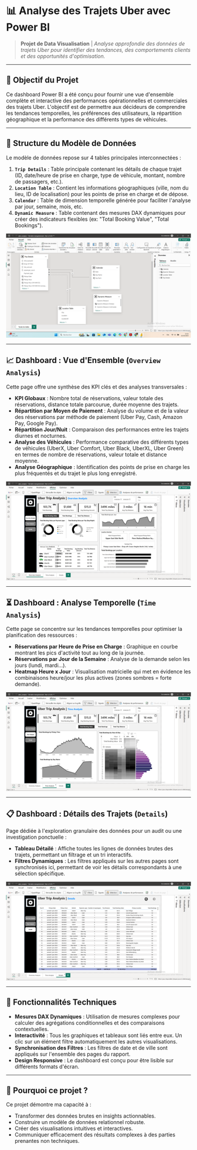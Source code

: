 # 📊 Analyse des Trajets Uber avec Power BI

> **Projet de Data Visualisation** | *Analyse approfondie des données de trajets Uber pour identifier des tendances, des comportements clients et des opportunités d'optimisation.*

---

## 🎯 Objectif du Projet

Ce dashboard Power BI a été conçu pour fournir une vue d'ensemble complète et interactive des performances opérationnelles et commerciales des trajets Uber. L'objectif est de permettre aux décideurs de comprendre les tendances temporelles, les préférences des utilisateurs, la répartition géographique et la performance des différents types de véhicules.

---

## 🧩 Structure du Modèle de Données

Le modèle de données repose sur 4 tables principales interconnectées :

1.  **`Trip Details`** : Table principale contenant les détails de chaque trajet (ID, date/heure de prise en charge, type de véhicule, montant, nombre de passagers, etc.).
2.  **`Location Table`** : Contient les informations géographiques (ville, nom du lieu, ID de localisation) pour les points de prise en charge et de dépose.
3.  **`Calendar`** : Table de dimension temporelle générée pour faciliter l'analyse par jour, semaine, mois, etc.
4.  **`Dynamic Measure`** : Table contenant des mesures DAX dynamiques pour créer des indicateurs flexibles (ex: "Total Booking Value", "Total Bookings").

![Modèle de Données](screenshots/data_model.png)

---

## 📈 Dashboard : Vue d'Ensemble (`Overview Analysis`)

Cette page offre une synthèse des KPI clés et des analyses transversales :

-   **KPI Globaux** : Nombre total de réservations, valeur totale des réservations, distance totale parcourue, durée moyenne des trajets.
-   **Répartition par Moyen de Paiement** : Analyse du volume et de la valeur des réservations par méthode de paiement (Uber Pay, Cash, Amazon Pay, Google Pay).
-   **Répartition Jour/Nuit** : Comparaison des performances entre les trajets diurnes et nocturnes.
-   **Analyse des Véhicules** : Performance comparative des différents types de véhicules (UberX, Uber Comfort, Uber Black, UberXL, Uber Green) en termes de nombre de réservations, valeur totale et distance moyenne.
-   **Analyse Géographique** : Identification des points de prise en charge les plus fréquentés et du trajet le plus long enregistré.

![Vue d'Ensemble](screenshots/overview_analysis.png)

---

## ⏳ Dashboard : Analyse Temporelle (`Time Analysis`)

Cette page se concentre sur les tendances temporelles pour optimiser la planification des ressources :

-   **Réservations par Heure de Prise en Charge** : Graphique en courbe montrant les pics d'activité tout au long de la journée.
-   **Réservations par Jour de la Semaine** : Analyse de la demande selon les jours (lundi, mardi...).
-   **Heatmap Heure x Jour** : Visualisation matricielle qui met en évidence les combinaisons heure/jour les plus actives (zones sombres = forte demande).

![Analyse Temporelle](screenshots/time_analysis.png)

---

## 📋 Dashboard : Détails des Trajets (`Details`)

Page dédiée à l'exploration granulaire des données pour un audit ou une investigation ponctuelle :

-   **Tableau Détailé** : Affiche toutes les lignes de données brutes des trajets, permettant un filtrage et un tri interactifs.
-   **Filtres Dynamiques** : Les filtres appliqués sur les autres pages sont synchronisés ici, permettant de voir les détails correspondants à une sélection spécifique.

![Détails des Trajets](screenshots/details_page.png)

---

## 🔧 Fonctionnalités Techniques

-   **Mesures DAX Dynamiques** : Utilisation de mesures complexes pour calculer des agrégations conditionnelles et des comparaisons contextuelles.
-   **Interactivité** : Tous les graphiques et tableaux sont liés entre eux. Un clic sur un élément filtre automatiquement les autres visualisations.
-   **Synchronisation des Filtres** : Les filtres de date et de ville sont appliqués sur l'ensemble des pages du rapport.
-   **Design Responsive** : Le dashboard est conçu pour être lisible sur différents formats d'écran.

---
## 🚀 Pourquoi ce projet ?

Ce projet démontre ma capacité à :
-   Transformer des données brutes en insights actionnables.
-   Construire un modèle de données relationnel robuste.
-   Créer des visualisations intuitives et interactives.
-   Communiquer efficacement des résultats complexes à des parties prenantes non techniques.


